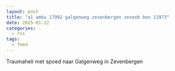 ```yaml
---
layout: post
title: "a1 ambu 17992 galgenweg zevenbergen zevenb bon 11973"
date: 2025-01-22
categories: 
  - rss
tags: 
  - feed
---
```


Traumaheli met spoed naar Galgenweg in Zevenbergen
